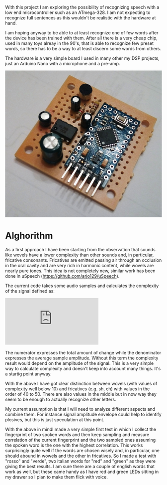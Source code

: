 With this project I am exploring the possibility of recognizing speech with a low end microcontroller such as an ATmega-328. I am not expecting to recognize full sentences as this wouldn't be realistic with the hardware at hand.

I am hoping anyway to be able to at least recognize one of few words after the device has been trained with them. After all there is a very cheap chip, used in many toys alreay in the 90's, that is able to recognize few preset words, so there has to be a way to at least discern some words from others.

The hardware is a very simple board I used in many other my DSP projects, just an Arduino Nano with a microphone and a pre-amp.

![Proto](documentation/proto.png)

Alghorithm
=============

As a first approach I have been starting from the observation that sounds like wovels have a lower complexity than other sounds and, in particular, fricative consonants. Fricatives are emitted passing air through an occlusion in the oral cavity and are very rich in harmonic content, while wovels are nearly pure tones. This idea is not completely new, similar work has been done in uSpeech (https://github.com/arjo129/uSpeech).

The current code takes some audio samples and calculates the complexity of the signal defined as:

![equation](http://latex.codecogs.com/gif.latex?c%3D%20%5Cfrac%7B%5Csum_%7Bt%3D1%7D%5E%7Bn%7D%20%5Cleft%20%7C%20s(t)-s(t-1)%5Cright%20%7C%7D%7B%5Cfrac%7B%5Csum_%7Bt%3D0%7D%5E%7Bn%7Ds(t)%7D%7Bn%7D%7D)

The numerator expresses the total amount of change while the denominator expresses the average sample amplitude. Without this term the complexity result would depend on the amplitude of the signal. This is a very simple way to calculate complexity and doesn't keep into account many things. It's a startig point anyway.

With the above I have got clear distinction between wovels (with values of complexity well below 10) and fricatives (e.g. sh, ch) with values in the order of 40 to 50. There are also values in the middle but in now way they seem to be enough to actually recognize other letters. 

My current assumption is that I will need to analyze different aspects and combine them. For instance signal amplitude envelope could help to identify plosives, but this is just speculation at this point.

With the above in mindI made a very simple first test in which I collect the fingerprint of two spoken words and then keep sampling and measure correlation of the current fingerprint and the two sampled ones assuming the spoken word is the one with the highest correlation. This works surprisingly quite well if the words are chosen wisely and, in particular, one should abound in wowels and the other in fricatives. So I made a test with "rosso" and "verde", two italian words for "red" and "green" as they were giving the best results. I am sure there are a couple of english words that work as well, but these came handy as I have red and green LEDs sitting in my drawer so I plan to make them flick with voice.


